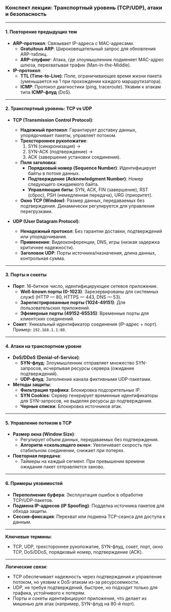 

### Конспект лекции: Транспортный уровень (TCP/UDP), атаки и безопасность

---

#### **1. Повторение предыдущих тем**
- **ARP-протокол**: Связывает IP-адреса с MAC-адресами.  
  - **Gratuitous ARP**: Широковещательный запрос для обновления ARP-таблиц.  
  - **ARP-спуфинг**: Атака, где злоумышленник подменяет MAC-адрес шлюза, перехватывая трафик (Man-in-the-Middle).  
- **IP-протокол**:  
  - **TTL (Time-to-Live)**: Поле, ограничивающее время жизни пакета (уменьшается на 1 при прохождении каждого маршрутизатора).  
  - **ICMP**: Протокол диагностики (ping, traceroute). Уязвим к атакам типа **ICMP-флуд** (DoS).  

---

#### **2. Транспортный уровень: TCP vs UDP**
- **TCP (Transmission Control Protocol)**:  
  - **Надежный протокол**: Гарантирует доставку данных, упорядочивает пакеты, управляет потоком.  
  - **Трехстороннее рукопожатие**:  
    1. SYN (синхронизация) →  
    2. SYN-ACK (подтверждение) →  
    3. ACK (завершение установки соединения).  
  - **Поля заголовка**:  
    - **Порядковый номер (Sequence Number)**: Идентифицирует байты в потоке данных.  
    - **Подтверждение (Acknowledgment Number)**: Номер следующего ожидаемого байта.  
    - **Управляющие биты**: SYN, ACK, FIN (завершение), RST (сброс), PSH (немедленная передача), URG (приоритет).  
  - **Окно TCP (Window)**: Размер данных, передаваемых без подтверждения. Динамически регулируется для управления перегрузками.  

- **UDP (User Datagram Protocol)**:  
  - **Ненадежный протокол**: Без гарантии доставки, подтверждений или упорядочивания.  
  - **Применение**: Видеоконференции, DNS, игры (низкая задержка критичнее надежности).  
  - **Заголовок UDP**: Порты источника/назначения, длина данных, контрольная сумма.  

---

#### **3. Порты и сокеты**
- **Порт**: 16-битное число, идентифицирующее сетевое приложение.  
  - **Well-known порты (0-1023)**: Зарезервированы для системных служб (HTTP — 80, HTTPS — 443, DNS — 53).  
  - **Зарегистрированные порты (1024-49151)**: Для пользовательских приложений.  
  - **Эфемерные порты (49152-65535)**: Временные порты для клиентских соединений.  
- **Сокет**: Уникальный идентификатор соединения (IP-адрес + порт). Пример: `192.168.1.1:80`.  

---

#### **4. Атаки на транспортном уровне**
- **DoS/DDoS (Denial-of-Service)**:  
  - **SYN-флуд**: Злоумышленник отправляет множество SYN-запросов, исчерпывая ресурсы сервера (ожидание подтверждений).  
  - **UDP-флуд**: Заполнение канала фиктивными UDP-пакетами.  
- **Методы защиты**:  
  - **Фильтрация трафика**: Блокировка подозрительных IP.  
  - **SYN Cookies**: Сервер генерирует временные идентификаторы для SYN-запросов, не выделяя ресурсы до подтверждения.  
  - **Черные списки**: Блокировка источников атак.  

---

#### **5. Управление потоком в TCP**
- **Размер окна (Window Size)**:  
  - Регулирует объем данных, передаваемых без подтверждения.  
  - **Алгоритм «скользящего окна»**: Увеличивает скорость при стабильном соединении, снижает при потерях.  
- **Повторная передача**:  
  - Таймеры на каждый сегмент. При превышении времени ожидания пакет отправляется заново.  

---

#### **6. Примеры уязвимостей**
- **Переполнение буфера**: Эксплуатация ошибок в обработке TCP/UDP-пакетов.  
- **Подмена IP-адресов (IP Spoofing)**: Подделка источника пакетов для обхода защиты.  
- **Сессия-фиксация**: Перехват или подмена TCP-сеанса для доступа к данным.  

---

**Ключевые термины**:  
- TCP, UDP, трехстороннее рукопожатие, SYN-флуд, сокет, порт, окно TCP, DoS/DDoS, порядковый номер, подтверждение (ACK).  

---

**Логические связи**:  
- TCP обеспечивает надежность через подтверждения и управление потоком, но уязвим к DoS-атакам из-за ресурсоемкости.  
- UDP, не требуя подтверждений, быстрее, но подходит только для трафика, устойчивого к потерям.  
- Порты и сокеты идентифицируют приложения, что делает их мишенью для атак (например, SYN-флуд на 80-й порт).
